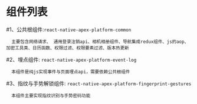 # 组件列表

#1、公共根组件:`react-native-apex-platform-common`
```
  主要包含网络请求、 通用登录注销api、相机相册组件、导航集成redux组件、js的aop、加密工具类、日历函数、权限过滤、权限要素过滤、版本热更新
```

#2、埋点组件: `react-native-apex-platform-event-log`
```
  本组件是纯js实现事件与页面埋点api，需要依赖公共根组件
```
#3、指纹与手势解锁组件: `react-native-apex-platform-fingerprint-gestures`
```
  本组件主要实现指纹识别与手势密码功能
```
